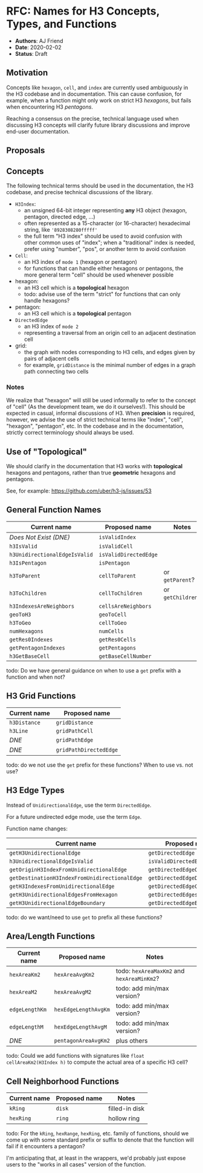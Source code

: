 # RFC: Names for H3 Concepts, Types, and Functions

- **Authors**: AJ Friend
- **Date**: 2020-02-02
- **Status**: Draft

## Motivation

Concepts like `hexagon`, `cell`, and `index` are currently used ambiguously in the H3 codebase and in documentation.
This can cause confusion, for example, when a function might only work on strict H3 *hexagons*, but fails when encountering H3 *pentagons*.

Reaching a consensus on the precise, technical language used when discussing H3 concepts will clarify future library discussions and improve end-user documentation.

## Proposals

## Concepts

The following technical terms should be used in the documentation, the H3 codebase, and precise technical discussions of the library.

- `H3Index`:
    - an unsigned 64-bit integer representing **any** H3 object (hexagon, pentagon, directed edge, ...)
    - often represented as a 15-character (or 16-character) hexadecimal string, like `'8928308280fffff'`
    - the full term "H3 index" should be used to avoid confusion with other common uses of "index"; when a "traditional" index is needed, prefer using "number", "pos", or another term to avoid confusion
- `Cell`:
    - an H3 index of `mode 1` (hexagon or pentagon)
    - for functions that can handle either hexagons or pentagons, the more general term "cell" should be used whenever possible
- hexagon:
    - an H3 cell which is a **topological** hexagon
    - todo: advise use of the term "strict" for functions that can only handle hexagons?
- pentagon:
    - an H3 cell which is a **topological** pentagon
- `DirectedEdge`
    - an H3 index of `mode 2`
    - representing a traversal from an origin cell to an adjacent destination cell
- grid:
    - the graph with nodes corresponding to H3 cells, and edges given by pairs of adjacent cells
    - for example, `gridDistance` is the minimal number of edges in a graph path connecting two cells

### Notes

We realize that "hexagon" will still be used informally to refer to the concept of "cell" (As the development team, we do it ourselves!).
This should be expected in casual, informal discussions of H3.
When **precision** is required, however, we advise the use of strict technical terms like "index", "cell", "hexagon", "pentagon", etc.
In the codebase and in the documentation, strictly correct terminology should always be used.


## Use of "Topological"

We should clarify in the documentation that H3 works with **topological** hexagons and pentagons, rather than true **geometric** hexagons and pentagons.

See, for example: https://github.com/uber/h3-js/issues/53


## General Function Names

|          Current name         |     Proposed name     |       Notes       |
|-------------------------------|-----------------------|-------------------|
| *Does Not Exist (DNE)*        | `isValidIndex`        |                   |
| `h3IsValid`                   | `isValidCell`         |                   |
| `h3UnidirectionalEdgeIsValid` | `isValidDirectedEdge` |                   |
| `h3IsPentagon`                | `isPentagon`          |                   |
| `h3ToParent`                  | `cellToParent`        | or `getParent`?   |
| `h3ToChildren`                | `cellToChildren`      | or `getChildren`? |
| `h3IndexesAreNeighbors`       | `cellsAreNeighbors`   |                   |
| `geoToH3`                     | `geoToCell`           |                   |
| `h3ToGeo`                     | `cellToGeo`           |                   |
| `numHexagons`                 | `numCells`            |                   |
| `getRes0Indexes`              | `getRes0Cells`        |                   |
| `getPentagonIndexes`          | `getPentagons`        |                   |
| `h3GetBaseCell`               | `getBaseCellNumber`   |                   |

todo: Do we have general guidance on when to use a `get` prefix with a function and when not?


## H3 Grid Functions

| Current name |     Proposed name      |
|--------------|------------------------|
| `h3Distance` | `gridDistance`         |
| `h3Line`     | `gridPathCell`         |
| *DNE*        | `gridPathEdge`         |
| *DNE*        | `gridPathDirectedEdge` |
    
todo: do we not use the `get` prefix for these functions? When to use vs. not use?

## H3 Edge Types

Instead of `UnidirectionalEdge`, use the term `DirectedEdge`.

For a future undirected edge mode, use the term `Edge`.

Function name changes:

|                  Current name                 |        Proposed name         |
|-----------------------------------------------|------------------------------|
| `getH3UnidirectionalEdge`                     | `getDirectedEdge`            |
| `h3UnidirectionalEdgeIsValid`                 | `isValidDirectedEdge`        |
| `getOriginH3IndexFromUnidirectionalEdge`      | `getDirectedEdgeOrigin`      |
| `getDestinationH3IndexFromUnidirectionalEdge` | `getDirectedEdgeDestination` |
| `getH3IndexesFromUnidirectionalEdge`          | `getDirectedEdgeCells`       |
| `getH3UnidirectionalEdgesFromHexagon`         | `getDirectedEdgesFromCell`   |
| `getH3UnidirectionalEdgeBoundary`             | `getDirectedEdgeBoundary`    |


todo: do we want/need to use `get` to prefix all these functions?

## Area/Length Functions

|  Current name  |    Proposed name     |                   Notes                    |
|----------------|----------------------|--------------------------------------------|
| `hexAreaKm2`   | `hexAreaAvgKm2`      | todo: `hexAreaMaxKm2` and `hexAreaMinKm2`? |
| `hexAreaM2`    | `hexAreaAvgM2`       | todo: add min/max version?                 |
| `edgeLengthKm` | `hexEdgeLengthAvgKm` | todo: add min/max version?                 |
| `edgeLengthM`  | `hexEdgeLengthAvgM`  | todo: add min/max version?                 |
| *DNE*          | `pentagonAreaAvgKm2` | plus others                                |

todo: Could we add functions with signatures like `float cellAreaKm2(H3Index h)` to compute the actual area of a specific H3 cell?


## Cell Neighborhood Functions

| Current name | Proposed name |     Notes      |
|--------------|---------------|----------------|
| `kRing`      | `disk`        | filled-in disk |
| `hexRing`    | `ring`        | hollow ring    |


todo: For the `kRing`, `hexRange`, `hexRing`, etc. family of functions, should we come up with some standard prefix or suffix to denote that the function will fail if it encounters a pentagon?

I'm anticipating that, at least in the wrappers, we'd probably just expose users to the "works in all cases" version of the function.

